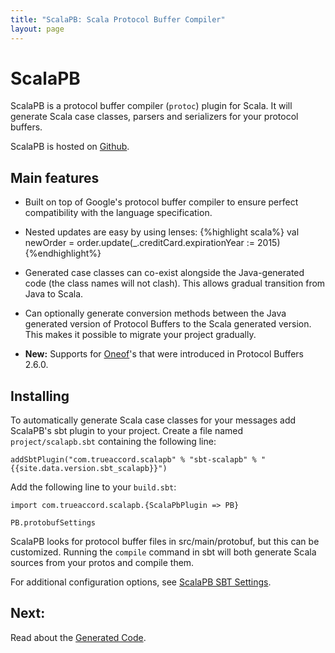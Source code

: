 ```yaml
---
title: "ScalaPB: Scala Protocol Buffer Compiler"
layout: page
---
```


# ScalaPB

ScalaPB is a protocol buffer compiler (`protoc`) plugin for Scala. It will
generate Scala case classes, parsers and serializers for your protocol
buffers.

ScalaPB is hosted on [Github](https://github.com/trueaccord/ScalaPB).

## Main features

* Built on top of Google's protocol buffer compiler to ensure perfect
  compatibility with the language specification.

* Nested updates are easy by using lenses:
{%highlight scala%}
val newOrder = order.update(_.creditCard.expirationYear := 2015)
{%endhighlight%}

* Generated case classes can co-exist alongside the Java-generated code (the
  class names will not clash). This allows gradual transition from Java to
  Scala.

* Can optionally generate conversion methods between the Java generated
  version of Protocol Buffers to the Scala generated version. This makes
  it possible to migrate your project gradually.

* **New:** Supports for
  [Oneof](https://developers.google.com/protocol-buffers/docs/proto#oneof)'s 
  that were introduced in Protocol Buffers 2.6.0.

## Installing

To automatically generate Scala case classes for your messages add ScalaPB's
sbt plugin to your project. Create a file named `project/scalapb.sbt`
containing the following line:

    addSbtPlugin("com.trueaccord.scalapb" % "sbt-scalapb" % "{{site.data.version.sbt_scalapb}}")

Add the following line to your `build.sbt`:

    import com.trueaccord.scalapb.{ScalaPbPlugin => PB}

    PB.protobufSettings

ScalaPB looks for protocol buffer files in src/main/protobuf, but this can be customized. Running the `compile` command in sbt will both generate Scala sources from your protos and compile them. 

For additional configuration options, see
[ScalaPB SBT Settings]({{site.baseurl}}/sbt-settings.html).

## Next:

Read about the [Generated Code]({{site.baseurl}}/generated-code.html).
